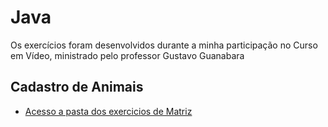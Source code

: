 <h1>Java</h1>


<p>Os exercícios foram desenvolvidos durante a minha participação no Curso em Vídeo, ministrado pelo professor Gustavo Guanabara</p>

## Cadastro de Animais
* [Acesso a pasta dos exercicios de Matriz](Orientação-a-Objetos-(POO)/Cadastro-de-Animais/src/Cadastro)

 
